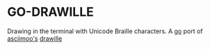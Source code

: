 GO-DRAWILLE
===========
Drawing in the terminal with Unicode Braille characters.
A [go](https://golang.org) port of [asciimoo's](https://github.com/asciimoo) [drawille](https://github.com/asciimoo/drawille)
